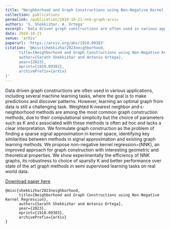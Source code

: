 ```yaml
---
title: "Neighborhood and Graph Constructions using Non-Negative Kernel Regression"
collection: publications
permalink: /publication/2019-10-21-nnk-graph-arxiv
authors: 'S. Shekkizhar, A. Ortega'
excerpt: 'Data driven graph constructions are often used in various applications, including several machine learning tasks, where the goal is to make predictions and discover patterns. However, learning an optimal graph from data is still a challenging task. Weighted K-nearest neighbor and ϵ-neighborhood methods are among the most common graph construction methods, due to their computational simplicity but the choice of parameters such as K and ϵ associated with these methods is often ad hoc and lacks a clear interpretation.'
date: 2019-10-21
venue: 'arXiv'
paperurl: 'https://arxiv.org/abs/1910.09383'
citation: '@misc{shekkizhar2023neighborhood,
      title={Neighborhood and Graph Constructions using Non-Negative Kernel Regression}, 
      author={Sarath Shekkizhar and Antonio Ortega},
      year={2023},
      eprint={1910.09383},
      archivePrefix={arXiv}
}'
---
```

Data driven graph constructions are often used in various applications, including several machine learning tasks, where the goal is to make predictions and discover patterns. However, learning an optimal graph from data is still a challenging task. Weighted K-nearest neighbor and ϵ-neighborhood methods are among the most common graph construction methods, due to their computational simplicity but the choice of parameters such as K and ϵ associated with these methods is often ad hoc and lacks a clear interpretation. We formulate graph construction as the problem of finding a sparse signal approximation in kernel space, identifying key similarities between methods in signal approximation and existing graph learning methods. We propose non-negative kernel regression~(NNK), an improved approach for graph construction with interesting geometric and theoretical properties. We show experimentally the efficiency of NNK graphs, its robustness to choice of sparsity K and better performance over state of the art graph methods in semi supervised learning tasks on real world data. 

[Download paper here](https://arxiv.org/abs/1910.09383)

```
@misc{shekkizhar2023neighborhood,
      title={Neighborhood and Graph Constructions using Non-Negative Kernel Regression}, 
      author={Sarath Shekkizhar and Antonio Ortega},
      year={2023},
      eprint={1910.09383},
      archivePrefix={arXiv}
}
```